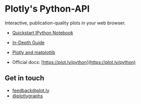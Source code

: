 Plotly's Python-API
===================

Interactive, publication-quality plots in your web browser.

* [Quickstart IPython Notebook](http://htmlpreview.github.com/?https://github.com/plotly/python-api/blob/1.0/notebooks/Quickstart.html)

* [In-Depth Guide](http://htmlpreview.github.com/?https://github.com/plotly/python-api/blob/1.0/notebooks/Plotly%20and%20Python.html)

* [Plotly and matplotlib](http://htmlpreview.github.com/?https://github.com/plotly/python-api/blob/1.0/notebooks/Plotly%20and%20mpld3.html)

* Official docs: [https://plot.ly/python](https://plot.ly/python)

Get in touch
------------
- <feedback@plot.ly>
- [@plotlygraphs](https://twitter.com/plotlygraphs)

